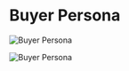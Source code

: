 # Buyer Persona

![Buyer Persona](docs/images/UserPersona.jpg)

![Buyer Persona](docs/images/UserPersona-2.jpg)
